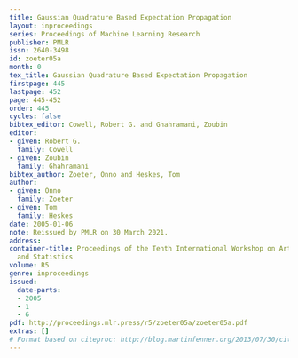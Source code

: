 ```yaml
---
title: Gaussian Quadrature Based Expectation Propagation
layout: inproceedings
series: Proceedings of Machine Learning Research
publisher: PMLR
issn: 2640-3498
id: zoeter05a
month: 0
tex_title: Gaussian Quadrature Based Expectation Propagation
firstpage: 445
lastpage: 452
page: 445-452
order: 445
cycles: false
bibtex_editor: Cowell, Robert G. and Ghahramani, Zoubin
editor:
- given: Robert G.
  family: Cowell
- given: Zoubin
  family: Ghahramani
bibtex_author: Zoeter, Onno and Heskes, Tom
author:
- given: Onno
  family: Zoeter
- given: Tom
  family: Heskes
date: 2005-01-06
note: Reissued by PMLR on 30 March 2021.
address:
container-title: Proceedings of the Tenth International Workshop on Artificial Intelligence
  and Statistics
volume: R5
genre: inproceedings
issued:
  date-parts:
  - 2005
  - 1
  - 6
pdf: http://proceedings.mlr.press/r5/zoeter05a/zoeter05a.pdf
extras: []
# Format based on citeproc: http://blog.martinfenner.org/2013/07/30/citeproc-yaml-for-bibliographies/
---
```

